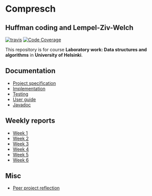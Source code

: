 # Compresch
## Huffman coding and Lempel-Ziv-Welch

[![travis](https://travis-ci.org/akiutoslahti/compresch.svg?branch=master)](https://travis-ci.org/akiutoslahti/compresch)
[![Code Coverage](https://img.shields.io/codecov/c/github/akiutoslahti/compresch/master.svg)](https://codecov.io/github/akiutoslahti/compresch/)

This repository is for course **Laboratory work: Data structures and algorithms** in **University of Helsinki**.

## Documentation
* [Project specification](docs/01-SPECIFICATION.md)
* [Implementation](docs/02-IMPLEMENTATION.md)
* [Testing](docs/03-TESTING.md)
* [User guide](docs/04-USER-GUIDE.md)
* [Javadoc](http://htmlpreview.github.io/?https://github.com/akiutoslahti/compresch/blob/master/docs/javadoc/index.html)

## Weekly reports
* [Week 1](docs/WEEK1.md)
* [Week 2](docs/WEEK2.md)
* [Week 3](docs/WEEK3.md)
* [Week 4](docs/WEEK4.md)
* [Week 5](docs/WEEK5.md)
* [Week 6](docs/WEEK6.md)

## Misc
* [Peer project reflection](docs/repo-reflection.md)
